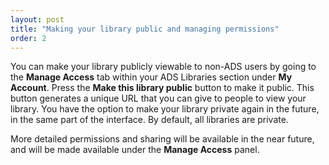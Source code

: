 ```yaml
---
layout: post
title: "Making your library public and managing permissions"
order: 2
---
```


You can make your library publicly viewable to non-ADS users by going to the **Manage Access** tab within your ADS Libraries section under **My Account**. Press the **Make this library public** button to make it public. This button generates a unique URL that you can give to people to view your library. You have the option to make your library private again in the future, in the same part of the interface. By default, all libraries are private.

More detailed permissions and sharing will be available in the near future, and will be made available under the **Manage Access** panel.
